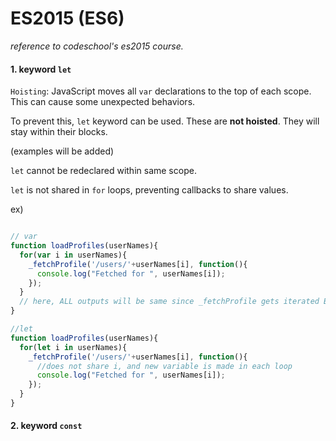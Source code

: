 # ES2015 (ES6)

*reference to codeschool's es2015 course.*

#### 1. keyword `let`

`Hoisting`: JavaScript moves all `var` declarations to the top of each scope.
This can cause some unexpected behaviors.

To prevent this, `let` keyword can be used. These are **not hoisted**.
They will stay within their blocks.

(examples will be added)

`let` cannot be redeclared within same scope.

`let` is not shared in `for` loops, preventing callbacks to share values.

ex)
```JavaScript

// var
function loadProfiles(userNames){
  for(var i in userNames){
    _fetchProfile('/users/'+userNames[i], function(){
      console.log("Fetched for ", userNames[i]);
    });
  }
  // here, ALL outputs will be same since _fetchProfile gets iterated BEFORE callback. i will be the last value after for loop.
}

//let
function loadProfiles(userNames){
  for(let i in userNames){
    _fetchProfile('/users/'+userNames[i], function(){
      //does not share i, and new variable is made in each loop
      console.log("Fetched for ", userNames[i]);
    });
  }
}
```

#### 2. keyword `const`
